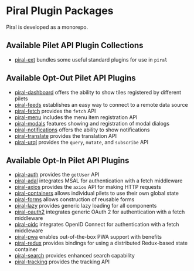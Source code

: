 # Piral Plugin Packages

Piral is developed as a monorepo.

## Available Pilet API Plugin Collections

- [piral-ext](./piral-ext/README.md) bundles some useful standard plugins for use in `piral`

## Available Opt-Out Pilet API Plugins

- [piral-dashboard](./piral-dashboard/README.md) offers the ability to show tiles registered by different pilets
- [piral-feeds](./piral-feeds/README.md) establishes an easy way to connect to a remote data source
- [piral-fetch](./piral-fetch/README.md) provides the `fetch` API
- [piral-menu](./piral-menu/README.md) includes the menu item registration API
- [piral-modals](./piral-modals/README.md) features showing and registration of modal dialogs
- [piral-notifications](./piral-notifications/README.md) offers the ability to show notifications
- [piral-translate](./piral-translate/README.md) provides the translation API
- [piral-urql](./piral-urql/README.md) provides the `query`, `mutate`, and `subscribe` API

## Available Opt-In Pilet API Plugins

- [piral-auth](./piral-auth/README.md) provides the `getUser` API
- [piral-adal](./piral-adal/README.md) integrates MSAL for authentication with a fetch middleware
- [piral-axios](./piral-axios/README.md) provides the `axios` API for making HTTP requests
- [piral-containers](./piral-containers/README.md) allows individual pilets to use their own global state
- [piral-forms](./piral-forms/README.md) allows construction of reusable forms
- [piral-lazy](./piral-lazy/README.md) provides generic lazy loading for all components
- [piral-oauth2](./piral-oauth2/README.md) integrates generic OAuth 2 for authentication with a fetch middleware
- [piral-oidc](./piral-oidc/README.md) integrates OpenID Connect for authentication with a fetch middleware
- [piral-pwa](./piral-pwa/README.md) enables out-of-the-box PWA support with benefits
- [piral-redux](./piral-redux/README.md) provides bindings for using a distributed Redux-based state container
- [piral-search](./piral-search/README.md) provides enhanced search capability
- [piral-tracking](./piral-tracking/README.md) provides the tracking API
